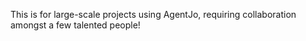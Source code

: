 This is for large-scale projects using AgentJo, requiring collaboration amongst a few talented people!
